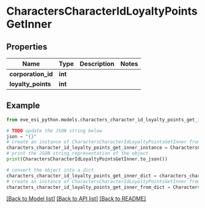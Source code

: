 # CharactersCharacterIdLoyaltyPointsGetInner


## Properties

Name | Type | Description | Notes
------------ | ------------- | ------------- | -------------
**corporation_id** | **int** |  | 
**loyalty_points** | **int** |  | 

## Example

```python
from eve_esi_python.models.characters_character_id_loyalty_points_get_inner import CharactersCharacterIdLoyaltyPointsGetInner

# TODO update the JSON string below
json = "{}"
# create an instance of CharactersCharacterIdLoyaltyPointsGetInner from a JSON string
characters_character_id_loyalty_points_get_inner_instance = CharactersCharacterIdLoyaltyPointsGetInner.from_json(json)
# print the JSON string representation of the object
print(CharactersCharacterIdLoyaltyPointsGetInner.to_json())

# convert the object into a dict
characters_character_id_loyalty_points_get_inner_dict = characters_character_id_loyalty_points_get_inner_instance.to_dict()
# create an instance of CharactersCharacterIdLoyaltyPointsGetInner from a dict
characters_character_id_loyalty_points_get_inner_from_dict = CharactersCharacterIdLoyaltyPointsGetInner.from_dict(characters_character_id_loyalty_points_get_inner_dict)
```
[[Back to Model list]](../README.md#documentation-for-models) [[Back to API list]](../README.md#documentation-for-api-endpoints) [[Back to README]](../README.md)


